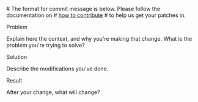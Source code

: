 \# The format for commit message is below. Please follow the documentation on
\# [how to contribute](https://github.com/twitter/finagle/blob/master/CONTRIBUTING.md)
\# to help us get your patches in.

Problem

Explain here the context, and why you're making that change.
What is the problem you're trying to solve?

Solution

Describe the modifications you've done.

Result

After your change, what will change?
